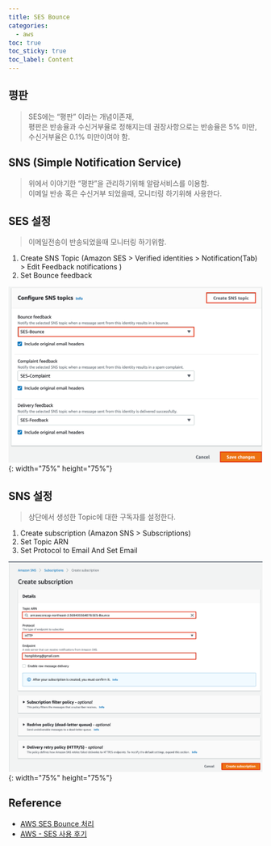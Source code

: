 ```yaml
---
title: SES Bounce 
categories: 
  - aws 
toc: true
toc_sticky: true
toc_label: Content 
---
```


## 평판
> SES에는 “평판” 이라는 개념이존재,<br>
평판은 반송율과 수신거부율로 정해지는데 권장사항으로는 반송율은 5% 미만,<br>
수신거부율은 0.1% 미만이여야 함.

## SNS (Simple Notification Service)
> 위에서 이야기한 “평판”을 관리하기위해 알람서비스를 이용함.<br>
이메일 반송 혹은 수신거부 되었을때, 모니터링 하기위해 사용한다.

## SES 설정
> 이메일전송이 반송되었을때 모니터링 하기위함.

1. Create SNS Topic (Amazon SES > Verified identities > Notification(Tab) > Edit Feedback notifications )
2. Set Bounce feedback

![base64Eg](/assets/postImg/generateTopic.png){: width="75%" height="75%"}

## SNS 설정
> 상단에서 생성한 Topic에 대한 구독자를 설정한다.

1. Create subscription (Amazon SNS > Subscriptions)
2. Set Topic ARN 
3. Set Protocol to Email And Set Email

![base64Eg](/assets/postImg/subcription.png){: width="75%" height="75%"}



## Reference
- [AWS SES Bounce 처리](https://isntyet.tistory.com/140)
- [AWS - SES 사용 후기](https://heowc.dev/2020/04/11/aws-ses-review/)
